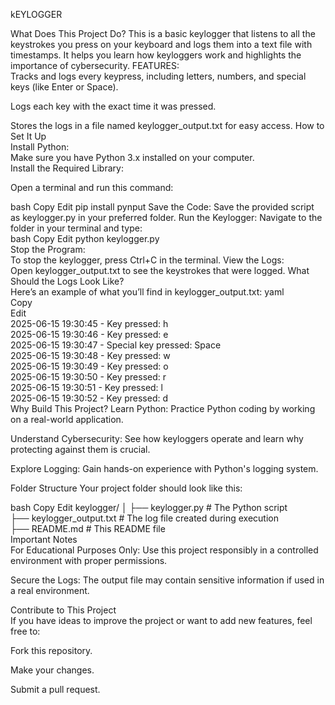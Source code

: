 kEYLOGGER <br>

What Does This Project Do?
This is a basic keylogger that listens to all the keystrokes you press on your keyboard and logs them into a text file with timestamps. It helps you learn how keyloggers work and highlights the importance of cybersecurity.
FEATURES:<br>
Tracks and logs every keypress, including letters, numbers, and special keys (like Enter or Space).

Logs each key with the exact time it was pressed.

Stores the logs in a file named keylogger_output.txt for easy access.
How to Set It Up<br>
Install Python:<br>
Make sure you have Python 3.x installed on your computer.<br>
Install the Required Library:<br>

Open a terminal and run this command:<br>

bash
Copy
Edit
pip install pynput
Save the Code:
Save the provided script as keylogger.py in your preferred folder.
Run the Keylogger:
Navigate to the folder in your terminal and type:<br>
bash
Copy
Edit
python keylogger.py<br>
Stop the Program:<br>
To stop the keylogger, press Ctrl+C in the terminal.
View the Logs:<br>
Open keylogger_output.txt to see the keystrokes that were logged.
What Should the Logs Look Like?<br>
Here’s an example of what you’ll find in keylogger_output.txt:
yaml<br>
Copy<br>
Edit<br>
2025-06-15 19:30:45 - Key pressed: h<br>
2025-06-15 19:30:46 - Key pressed: e<br>
2025-06-15 19:30:47 - Special key pressed: Space<br>
2025-06-15 19:30:48 - Key pressed: w<br>
2025-06-15 19:30:49 - Key pressed: o<br>
2025-06-15 19:30:50 - Key pressed: r<br>
2025-06-15 19:30:51 - Key pressed: l<br>
2025-06-15 19:30:52 - Key pressed: d<br>
Why Build This Project?
Learn Python: Practice Python coding by working on a real-world application.

Understand Cybersecurity: See how keyloggers operate and learn why protecting against them is crucial.

Explore Logging: Gain hands-on experience with Python's logging system.

Folder Structure
Your project folder should look like this:

bash
Copy
Edit
keylogger/
│
├── keylogger.py         # The Python script<br>
├── keylogger_output.txt # The log file created during execution<br>
├── README.md            # This README file<br>
Important Notes<br>
For Educational Purposes Only: Use this project responsibly in a controlled environment with proper permissions.<br>

Secure the Logs: The output file may contain sensitive information if used in a real environment.<br>

Contribute to This Project<br>
If you have ideas to improve the project or want to add new features, feel free to:

Fork this repository.<br>

Make your changes.<br>

Submit a pull request.<br>
